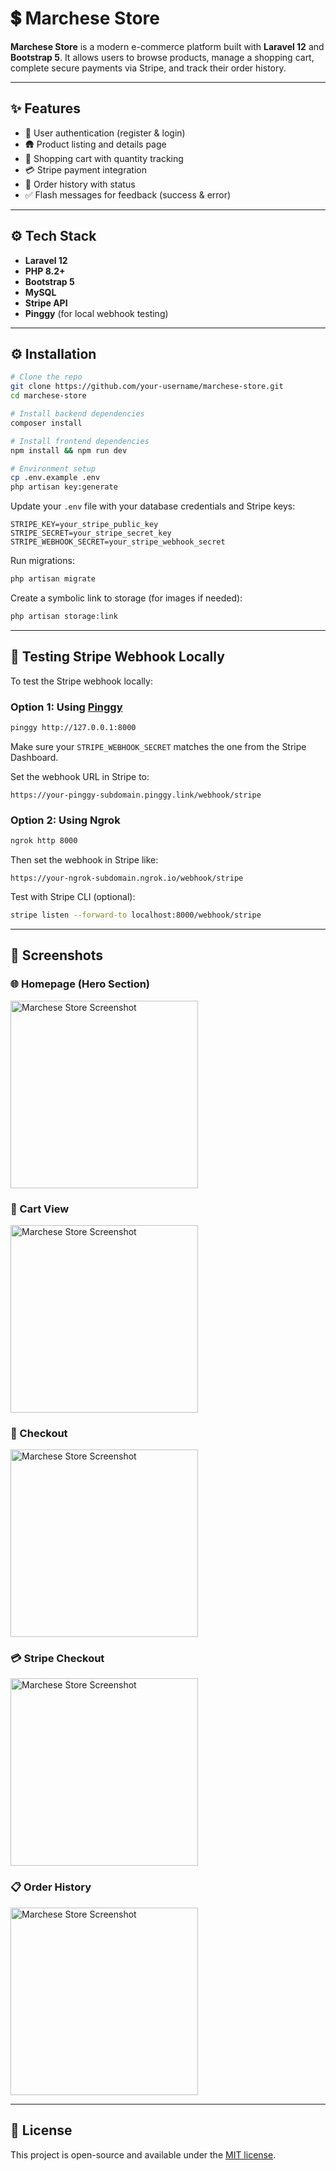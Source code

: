 # 💲 Marchese Store

**Marchese Store** is a modern e-commerce platform built with **Laravel 12** and **Bootstrap 5**. It allows users to browse products, manage a shopping cart, complete secure payments via Stripe, and track their order history.

---

## ✨ Features

- 🔐 User authentication (register & login)
- 🛖 Product listing and details page
- 👚 Shopping cart with quantity tracking
- 💳 Stripe payment integration
- 📌 Order history with status
- ✅ Flash messages for feedback (success & error)

---

## ⚙️ Tech Stack

- **Laravel 12**  
- **PHP 8.2+**  
- **Bootstrap 5**  
- **MySQL**  
- **Stripe API**  
- **Pinggy** (for local webhook testing)

---

## ⚙️ Installation

```bash
# Clone the repo
git clone https://github.com/your-username/marchese-store.git
cd marchese-store

# Install backend dependencies
composer install

# Install frontend dependencies
npm install && npm run dev

# Environment setup
cp .env.example .env
php artisan key:generate
```

Update your `.env` file with your database credentials and Stripe keys:

```
STRIPE_KEY=your_stripe_public_key
STRIPE_SECRET=your_stripe_secret_key
STRIPE_WEBHOOK_SECRET=your_stripe_webhook_secret
```

Run migrations:
```bash
php artisan migrate
```

Create a symbolic link to storage (for images if needed):
```bash
php artisan storage:link
```

---

## 🧪 Testing Stripe Webhook Locally

To test the Stripe webhook locally:

### Option 1: Using [Pinggy](https://pinggy.io)
```bash
pinggy http://127.0.0.1:8000
```

Make sure your `STRIPE_WEBHOOK_SECRET` matches the one from the Stripe Dashboard.

Set the webhook URL in Stripe to:
```
https://your-pinggy-subdomain.pinggy.link/webhook/stripe
```

### Option 2: Using Ngrok
```bash
ngrok http 8000
```
Then set the webhook in Stripe like:
```
https://your-ngrok-subdomain.ngrok.io/webhook/stripe
```

Test with Stripe CLI (optional):
```bash
stripe listen --forward-to localhost:8000/webhook/stripe
```

---

## 📸 Screenshots

### 🌐 Homepage (Hero Section)
<img src="https://github.com/user-attachments/assets/f21e8f55-1ac7-467e-8523-311e3eb813e0" width="300" alt="Marchese Store Screenshot"/>


### 🛒 Cart View
<img src="https://github.com/user-attachments/assets/5829c74e-8d50-4613-9998-033a1624bab6" width="300" alt="Marchese Store Screenshot"/>


### 🛒 Checkout
<img src="https://github.com/user-attachments/assets/0e3da185-3f38-467d-a90a-db01271645a9" width="300" alt="Marchese Store Screenshot"/>


### 💳 Stripe Checkout
<img src="https://github.com/user-attachments/assets/352de953-a314-4d63-9271-791520b7048f" width="300" alt="Marchese Store Screenshot"/>


### 📋 Order History
<img src="https://github.com/user-attachments/assets/5aaf5af8-9236-4c3d-99f5-44648886bbfd" width="300" alt="Marchese Store Screenshot"/>

---

## 📄 License

This project is open-source and available under the [MIT license](LICENSE).

